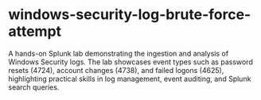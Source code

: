 # windows-security-log-brute-force-attempt
A hands-on Splunk lab demonstrating the ingestion and analysis of Windows Security logs. The lab showcases event types such as password resets (4724), account changes (4738), and failed logons (4625), highlighting practical skills in log management, event auditing, and Splunk search queries.
